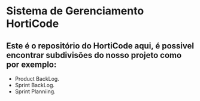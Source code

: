 <h1>Sistema de Gerenciamento HortiCode</h1>

<h2>Este é o repositório do HortiCode aqui, é possivel encontrar subdivisões do nosso projeto como por exemplo:
 </h2>

 <ul>
  <li>Product BackLog.</li>
  <li>Sprint BackLog.</li>
  <li>Sprint Planniing.</li>

</ul>
